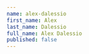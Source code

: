 ```yaml
---
name: alex-dalessio
first_name: Alex
last_name: Dalessio
full_name: Alex Dalessio
published: false
---
```


